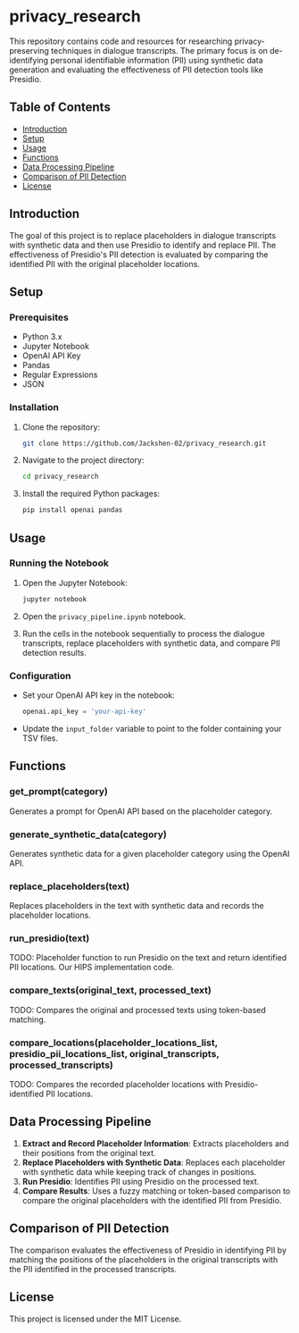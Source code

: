 # privacy_research

This repository contains code and resources for researching privacy-preserving techniques in dialogue transcripts. The primary focus is on de-identifying personal identifiable information (PII) using synthetic data generation and evaluating the effectiveness of PII detection tools like Presidio.

## Table of Contents
- [Introduction](#introduction)
- [Setup](#setup)
- [Usage](#usage)
- [Functions](#functions)
- [Data Processing Pipeline](#data-processing-pipeline)
- [Comparison of PII Detection](#comparison-of-pii-detection)
- [License](#license)

## Introduction

The goal of this project is to replace placeholders in dialogue transcripts with synthetic data and then use Presidio to identify and replace PII. The effectiveness of Presidio's PII detection is evaluated by comparing the identified PII with the original placeholder locations.

## Setup

### Prerequisites

- Python 3.x
- Jupyter Notebook
- OpenAI API Key
- Pandas
- Regular Expressions
- JSON

### Installation

1. Clone the repository:
    ```bash
    git clone https://github.com/Jackshen-02/privacy_research.git
    ```

2. Navigate to the project directory:
    ```bash
    cd privacy_research
    ```

3. Install the required Python packages:
    ```bash
    pip install openai pandas
    ```

## Usage

### Running the Notebook

1. Open the Jupyter Notebook:
    ```bash
    jupyter notebook
    ```

2. Open the `privacy_pipeline.ipynb` notebook.

3. Run the cells in the notebook sequentially to process the dialogue transcripts, replace placeholders with synthetic data, and compare PII detection results.

### Configuration

- Set your OpenAI API key in the notebook:
    ```python
    openai.api_key = 'your-api-key'
    ```

- Update the `input_folder` variable to point to the folder containing your TSV files.

## Functions

### get_prompt(category)
Generates a prompt for OpenAI API based on the placeholder category.

### generate_synthetic_data(category)
Generates synthetic data for a given placeholder category using the OpenAI API.

### replace_placeholders(text)
Replaces placeholders in the text with synthetic data and records the placeholder locations.

### run_presidio(text)
TODO: Placeholder function to run Presidio on the text and return identified PII locations. Our HIPS implementation code.

### compare_texts(original_text, processed_text)
TODO: Compares the original and processed texts using token-based matching.

### compare_locations(placeholder_locations_list, presidio_pii_locations_list, original_transcripts, processed_transcripts)
TODO: Compares the recorded placeholder locations with Presidio-identified PII locations.

## Data Processing Pipeline

1. **Extract and Record Placeholder Information**: Extracts placeholders and their positions from the original text.
2. **Replace Placeholders with Synthetic Data**: Replaces each placeholder with synthetic data while keeping track of changes in positions.
3. **Run Presidio**: Identifies PII using Presidio on the processed text.
4. **Compare Results**: Uses a fuzzy matching or token-based comparison to compare the original placeholders with the identified PII from Presidio.

## Comparison of PII Detection

The comparison evaluates the effectiveness of Presidio in identifying PII by matching the positions of the placeholders in the original transcripts with the PII identified in the processed transcripts.

## License

This project is licensed under the MIT License.
